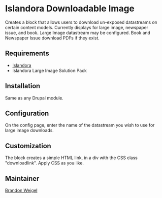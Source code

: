 # Islandora Downloadable Image
Creates a block that allows users to download un-exposed datastreams on certain content models. 
Currently displays for large image, newspaper issue, and book.
Large Image datastream may be configured. Book and Newspaper Issue download PDFs if they exist.

## Requirements
* [Islandora](https://github.com/Islandora/islandora)
* Islandora Large Image Solution Pack

## Installation
Same as any Drupal module.

## Configuration
On the config page, enter the name of the datastream you wish to use for large image downloads.

## Customization
The block creates a simple HTML link, in a div with the CSS class "downloadlink". Apply CSS as you like.

## Maintainer

[Brandon Weigel](https://github.com/bondjimbond)

